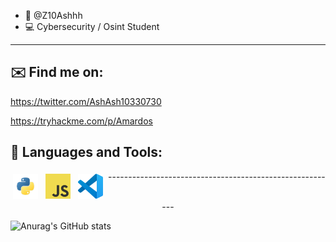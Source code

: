 - 👋 @Z10Ashhh 
- 💻 Cybersecurity / Osint Student



--------------------------------------------------------

## ✉️ Find me on:
https://twitter.com/AshAsh10330730

https://tryhackme.com/p/Amardos
<br />

## 🧰 Languages and Tools:
<p align="center">
<img src="https://raw.githubusercontent.com/github/explore/80688e429a7d4ef2fca1e82350fe8e3517d3494d/topics/python/python.png" alt="Python" height="40" style="vertical-align:top; margin:4px">
<img src="https://raw.githubusercontent.com/github/explore/80688e429a7d4ef2fca1e82350fe8e3517d3494d/topics/javascript/javascript.png" alt="Javascript" height="40" style="vertical-align:top; margin:4px">
<img src="https://raw.githubusercontent.com/github/explore/80688e429a7d4ef2fca1e82350fe8e3517d3494d/topics/visual-studio-code/visual-studio-code.png" alt="VS Code" height="40" style="vertical-align:top; margin:4px">
---------------------------------------------------------

</p>          

![Anurag's GitHub stats](https://github-readme-stats.vercel.app/api?username=Ash&show_icons=true&theme=radical)
